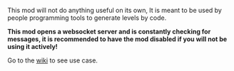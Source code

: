 This mod will not do anything useful on its own,
It is meant to be used by people programming tools to generate levels by code.

**This mod opens a websocket server and is constantly checking for messages, it is recommended to have the mod disabled if you will not be using it actively!**

Go to the [wiki](https://github.com/iAndyHD3/WSLiveEditor/wiki) to see use case.
